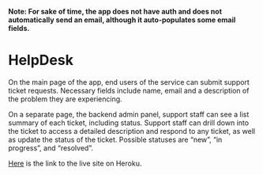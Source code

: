 **Note: For sake of time, the app does not have auth and does not automatically send an email, although it auto-populates some email fields.**

# HelpDesk
On the main page of the app, end users of the service can submit support ticket requests. Necessary fields include name, email and a description of the problem they are experiencing.

On a separate page, the backend admin panel, support staff can see a list summary of each ticket, including status. Support staff can drill down into the ticket to access a detailed description and respond to any ticket, as well as update the status of the ticket. Possible statuses are “new”, “in progress”, and “resolved”.

[Here]([https://dashboard.heroku.com/apps/zealthy-help-desk](https://zealthy-help-desk-359267cc94ea.herokuapp.com/)https://zealthy-help-desk-359267cc94ea.herokuapp.com/) is the link to the live site on Heroku.

